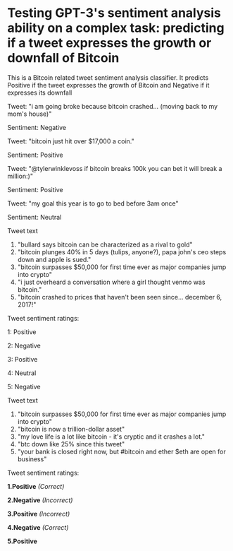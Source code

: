 # Testing GPT-3's sentiment analysis ability on a complex task: predicting if a tweet expresses the growth or downfall of Bitcoin

This is a Bitcoin related tweet sentiment analysis classifier. It predicts Positive if the tweet expresses the growth of Bitcoin and Negative if it expresses its downfall

Tweet: "i am going broke because bitcoin crashed... (moving back to my mom's house)"

Sentiment: Negative

Tweet: "bitcoin just hit over $17,000 a coin."

Sentiment: Positive

Tweet: "@tylerwinklevoss if bitcoin breaks 100k you can bet it will break a million:)"

Sentiment: Positive

Tweet: "my goal this year is to go to bed before 3am  once"

Sentiment: Neutral


Tweet text

1. "bullard says bitcoin can be characterized as a rival to gold"
2. "bitcoin plunges 40% in 5 days (tulips, anyone?), papa john's ceo steps down and apple is sued."
3. "bitcoin surpasses $50,000 for first time ever as major companies jump into crypto"
4. "i just overheard a conversation where a girl thought venmo was bitcoin."
5. "bitcoin crashed to prices that haven't been seen since... december 6, 2017!"

Tweet sentiment ratings:

1: Positive

2: Negative

3: Positive

4: Neutral

5: Negative

Tweet text
1. "bitcoin surpasses $50,000 for first time ever as major companies jump into crypto"
2. "bitcoin is now a trillion-dollar asset"
3. "my love life is a lot like bitcoin - it's cryptic and it crashes a lot."
4. "btc down like 25% since this tweet"
5. "your bank is closed right now, but #bitcoin and ether $eth are open for business"

Tweet sentiment ratings:

**1.Positive** *(Correct)*

**2.Negative** *(Incorrect)*

**3.Positive** *(Incorrect)*

**4.Negative** *(Correct)*

**5.Positive**
